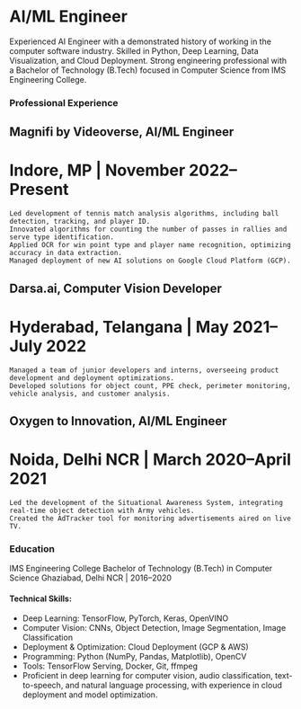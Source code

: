 # AI/ML Engineer

Experienced AI Engineer with a demonstrated history of working in the computer software industry. Skilled in Python, Deep Learning, Data Visualization, and Cloud Deployment. Strong engineering professional with a Bachelor of Technology (B.Tech) focused in Computer Science from IMS Engineering College.

### Professional Experience
## Magnifi by Videoverse, AI/ML Engineer
# Indore, MP | November 2022–Present

    Led development of tennis match analysis algorithms, including ball detection, tracking, and player ID.
    Innovated algorithms for counting the number of passes in rallies and serve type identification.
    Applied OCR for win point type and player name recognition, optimizing accuracy in data extraction.
    Managed deployment of new AI solutions on Google Cloud Platform (GCP).

## Darsa.ai, Computer Vision Developer
# Hyderabad, Telangana | May 2021–July 2022

    Managed a team of junior developers and interns, overseeing product development and deployment optimizations.
    Developed solutions for object count, PPE check, perimeter monitoring, vehicle analysis, and customer analysis.

## Oxygen to Innovation, AI/ML Engineer
# Noida, Delhi NCR | March 2020–April 2021

    Led the development of the Situational Awareness System, integrating real-time object detection with Army vehicles.
    Created the AdTracker tool for monitoring advertisements aired on live TV.

### Education

IMS Engineering College
Bachelor of Technology (B.Tech) in Computer Science
Ghaziabad, Delhi NCR | 2016–2020

#### Technical Skills:
- Deep Learning: TensorFlow, PyTorch, Keras, OpenVINO
- Computer Vision: CNNs, Object Detection, Image Segmentation, Image Classification
- Deployment & Optimization: Cloud Deployment (GCP & AWS)
- Programming: Python (NumPy, Pandas, Matplotlib), OpenCV
- Tools: TensorFlow Serving, Docker, Git, ffmpeg
- Proficient in deep learning for computer vision, audio classification, text-to-speech,
   and natural language processing, with experience in cloud deployment and model optimization.
